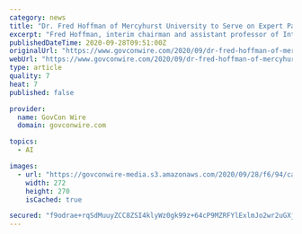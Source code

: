 ```yaml
---
category: news
title: "Dr. Fred Hoffman of Mercyhurst University to Serve on Expert Panel During ArchIntel’s AI in Competitive Intelligence Virtual Event"
excerpt: "Fred Hoffman, interim chairman and assistant professor of Intelligence Studies with Mercyhurst University, will serve as a panelist during ArchIntel’s AI in Competitive Intelligence Virtual Event on Oct."
publishedDateTime: 2020-09-28T09:51:00Z
originalUrl: "https://www.govconwire.com/2020/09/dr-fred-hoffman-of-mercyhurst-university-to-serve-on-expert-panel-during-archintels-ai-in-competitive-intelligence-virtual-event/"
webUrl: "https://www.govconwire.com/2020/09/dr-fred-hoffman-of-mercyhurst-university-to-serve-on-expert-panel-during-archintels-ai-in-competitive-intelligence-virtual-event/"
type: article
quality: 7
heat: 7
published: false

provider:
  name: GovCon Wire
  domain: govconwire.com

topics:
  - AI

images:
  - url: "https://govconwire-media.s3.amazonaws.com/2020/09/28/f6/94/ca/66/3d/c8/83/94/a0If300000NA3VlEAL-fred-hoffman.jpeg"
    width: 272
    height: 270
    isCached: true

secured: "f9odrae+rqSdMuuyZCC8ZSI4klyWz0gk99z+64cP9MZRFYlExlmJo2wr2uGXjdI/IJAmjiweXrFk8Nbw4PIQehoFPO6D3crzIRLIhzNjUCla3Pe8q0kpozPxFGrN0VOEz/5KzsyyA5bZlLoiEhYQnxYZGTgiLQdyaCe3Mjv8lg7sq1JZjMWtkG4FW1MotzmqWKDZVlNC35rN7U8niBThbaIijz125MRhKpoL5DnnceB2lNIgyF6DbyeG5B9yp4KM8UF+Hl4jvkspVlb88G90CM3Ynu1kAzn9oxFA6Huu0zo7+HL5n3hH11KO0TEYJWQkSXMLo2HZbss/EOy1ug9qQTSoXwI8lfBKI/VhHtqY6fs=;VL5kMqpTkeCnZGPRFWrRzA=="
---
```


